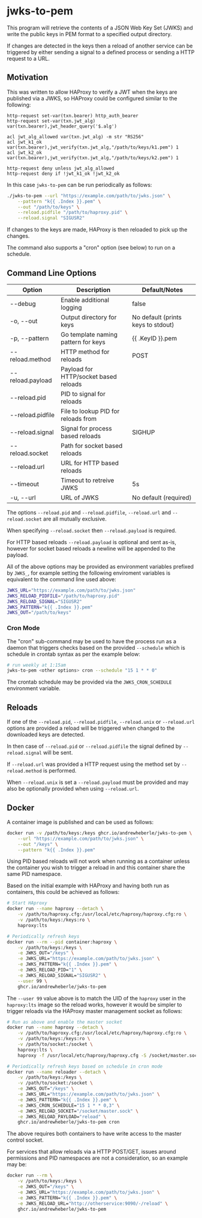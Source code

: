 # jwks-to-pem

This program will retrieve the contents of a JSON Web Key Set (JWKS) and write the public keys in PEM format to a specified output directory.

If changes are detected in the keys then a reload of another service can be triggered by either sending a signal to a defined process or sending a HTTP request to a URL.

## Motivation

This was written to allow HAProxy to verify a JWT when the keys are published via a JWKS, so HAProxy could be configured similar to the following:

```haproxy
http-request set-var(txn.bearer) http_auth_bearer
http-request set-var(txn.jwt_alg) var(txn.bearer),jwt_header_query('$.alg')

acl jwt_alg_allowed var(txn.jwt_alg) -m str "RS256"
acl jwt_k1_ok var(txn.bearer),jwt_verify(txn.jwt_alg,"/path/to/keys/k1.pem") 1
acl jwt_k2_ok var(txn.bearer),jwt_verify(txn.jwt_alg,"/path/to/keys/k2.pem") 1

http-request deny unless jwt_alg_allowed
http-request deny if !jwt_k1_ok !jwt_k2_ok
```

In this case `jwks-to-pem` can be run periodically as follows:

```sh
./jwks-to-pem --url "https://example.com/path/to/jwks.json" \
    --pattern "k{{ .Index }}.pem" \
    --out "/path/to/keys" \
    --reload.pidfile "/path/to/haproxy.pid" \
    --reload.signal "SIGUSR2"
```

If changes to the keys are made, HAProxy is then reloaded to pick up the changes.

The command also supports a "cron" option (see below) to run on a schedule.

## Command Line Options

| Option           | Description                           | Default/Notes                      |
|------------------|---------------------------------------|------------------------------------|
| --debug          | Enable additional logging             | false                              |
| -o, --out        | Output directory for keys             | No default (prints keys to stdout) |
| -p, --pattern    | Go template naming pattern for keys   | {{ .KeyID }}.pem                   |
| --reload.method  | HTTP method for reloads               | POST                               |
| --reload.payload | Payload for HTTP/socket based reloads |                                    |
| --reload.pid     | PID to signal for reloads             |                                    |
| --reload.pidfile | File to lookup PID for reloads from   |                                    |
| --reload.signal  | Signal for process based reloads      | SIGHUP                             |
| --reload.socket  | Path for socket based reloads         |                                    |
| --reload.url     | URL for HTTP based reloads            |                                    |
| --timeout        | Timeout to retreive JWKS              | 5s                                 |
| -u, --url        | URL of JWKS                           | No default (required)              |

The options `--reload.pid` and `--reload.pidfile`, `--reload.url` and `--reload.socket` are all mutually exclusive.

When specifying `--reload.socket` then `--reload.payload` is required.

For HTTP based reloads `--reload.payload` is optional and sent as-is, however for socket based reloads a newline will be appended to the payload.

All of the above options may be provided as environment variables prefixed by `JWKS_`, for example setting the following enviroment variables is equivalent to the command line used above:

```sh
JWKS_URL="https://example.com/path/to/jwks.json"
JWKS_RELOAD_PIDFILE="/path/to/haproxy.pid"
JWKS_RELOAD_SIGNAL="SIGUSR2"
JWKS_PATTERN="k{{ .Index }}.pem"
JWKS_OUT="/path/to/keys"
```

### Cron Mode

The "cron" sub-command may be used to have the process run as a daemon that triggers checks based on the provided `--schedule` which is schedule in crontab syntax as per the example below:

```sh
# run weekly at 1:15am
jwks-to-pem <other options> cron --schedule "15 1 * * 0"
```

The crontab schedule may be provided via the `JWKS_CRON_SCHEDULE` environment variable.

## Reloads

If one of the `--reload.pid`,  `--reload.pidfile`, `--reload.unix` or `--reload.url` options are provided a reload will be triggered when changed to the downloaded keys are detected.

In then case of `--reload.pid` or `--reload.pidfile` the signal defined by `--reload.signal` will be sent.

If `--reload.url` was provided a HTTP request using the method set by `--reload.method` is performed.

When `--reload.unix` is set a `--reload.payload` must be provided and may also be optionally provided when using `--reload.url`.

## Docker

A container image is published and can be used as follows:

```sh
docker run -v /path/to/keys:/keys ghcr.io/andrewheberle/jwks-to-pem \
    --url "https://example.com/path/to/jwks.json" \
    --out "/keys" \
    --pattern "k{{ .Index }}.pem"
```

Using PID based reloads will not work when running as a container unless the container you wish to trigger a reload in and this container share the same PID namespace.

Based on the initial example with HAProxy and having both run as containers, this could be achieved as follows:

```sh
# Start HAproxy
docker run --name haproxy --detach \
    -v /path/to/haproxy.cfg:/usr/local/etc/haproxy/haproxy.cfg:ro \
    -v /path/to/keys:/keys:ro \
    haproxy:lts

# Periodically refresh keys
docker run --rm --pid container:haproxy \
    -v /path/to/keys:/keys \
    -e JWKS_OUT="/keys" \
    -e JWKS_URL="https://example.com/path/to/jwks.json" \
    -e JWKS_PATTERN="k{{ .Index }}.pem" \
    -e JWKS_RELOAD_PID="1" \
    -e JWKS_RELOAD_SIGNAL="SIGUSR2" \
    --user 99 \
    ghcr.io/andrewheberle/jwks-to-pem
```

The `--user 99` value above is to match the UID of the `haproxy` user in the `haproxy:lts` image so the reload works, however it would be simpler to trigger reloads via the HAProxy master management socket as follows:

```sh
# Run as above and enable the master socket 
docker run --name haproxy --detach \
    -v /path/to/haproxy.cfg:/usr/local/etc/haproxy/haproxy.cfg:ro \
    -v /path/to/keys:/keys:ro \
    -v /path/to/socket:/socket \
    haproxy:lts \
    haproxy -f /usr/local/etc/haproxy/haproxy.cfg -S /socket/master.sock

# Periodically refresh keys based on schedule in cron mode
docker run --name reloader --detach \
    -v /path/to/keys:/keys \
    -v /path/to/socket:/socket \
    -e JWKS_OUT="/keys" \
    -e JWKS_URL="https://example.com/path/to/jwks.json" \
    -e JWKS_PATTERN="k{{ .Index }}.pem" \
    -e JWKS_CRON_SCHEDULE="15 1 * * 0,3" \
    -e JWKS_RELOAD_SOCKET="/socket/master.sock" \
    -e JWKS_RELOAD_PAYLOAD="reload" \
    ghcr.io/andrewheberle/jwks-to-pem cron
```

The above requires both containers to have write access to the master control socket.

For services that allow reloads via a HTTP POST/GET, issues around permissions and PID namespaces are not a consideration, so an example may be:

```sh
docker run --rm \
    -v /path/to/keys:/keys \
    -e JWKS_OUT="/keys" \
    -e JWKS_URL="https://example.com/path/to/jwks.json" \
    -e JWKS_PATTERN="k{{ .Index }}.pem" \
    -e JWKS_RELOAD_URL="http://otherservice:9090/-/reload" \
    ghcr.io/andrewheberle/jwks-to-pem
```
